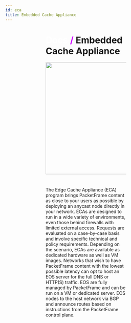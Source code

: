 ```yaml
---
id: eca
title: Embedded Cache Appliance
---
```


<div>

# <a href="#/docs">Docs</a> <span>/</span> Embedded Cache Appliance

<img src="/static/img/main/server.svg">

The Edge Cache Appliance (ECA) program brings PacketFrame content as close to your users as possible by deploying an anycast node directly in your network. ECAs are designed to run in a wide variety of environments, even those behind firewalls with limited external access. Requests are evaluated on a case-by-case basis and involve specific technical and policy requirements. Depending on the scenario, ECAs are available as dedicated hardware as well as VM images. Networks that wish to have PacketFrame content with the lowest possible latency can opt to host an EOS server for the full DNS or HTTP(S) traffic. EOS are fully managed by PacketFrame and can be run on a VM or dedicated server. EOS nodes to the host network via BGP and announce routes based on instructions from the PacketFrame control plane.
</div>

<style>
    div {
        margin: auto;
        width: 50%;
    }
    
    img {
        width: 350px;
        display: block;
        margin: auto auto 40px;
    }
    
    span {
        color: #d000ff;
    }
    
    a {
        color: white;
        text-decoration: none;
    }
</style>
